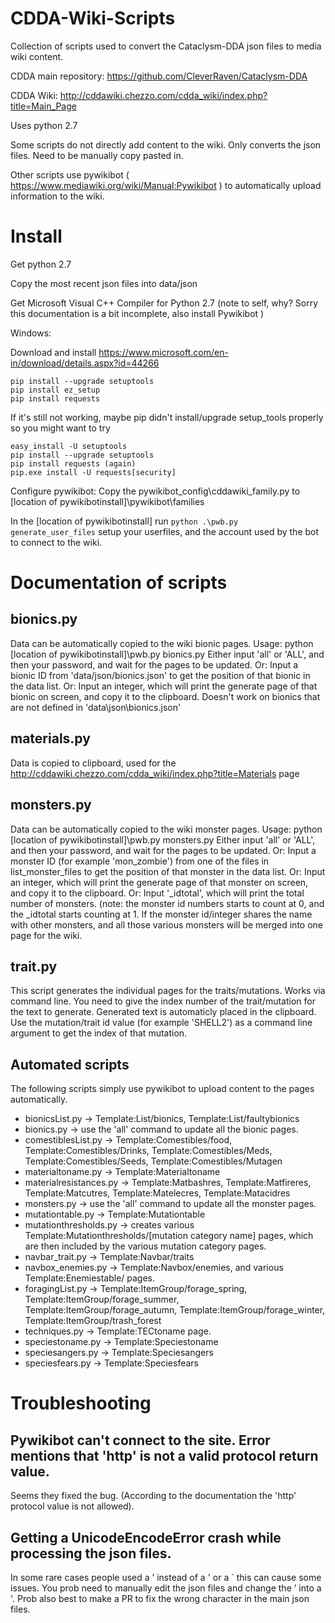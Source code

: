 # CDDA-Wiki-Scripts
Collection of scripts used to convert the Cataclysm-DDA json files to media wiki content.

CDDA main repository: https://github.com/CleverRaven/Cataclysm-DDA

CDDA Wiki: http://cddawiki.chezzo.com/cdda_wiki/index.php?title=Main_Page

Uses python 2.7

Some scripts do not directly add content to the wiki. Only converts the json files. Need to be manually copy pasted in.

Other scripts use pywikibot ( https://www.mediawiki.org/wiki/Manual:Pywikibot ) to automatically upload information to the wiki.

# Install
Get python 2.7

Copy the most recent json files into data/json

Get Microsoft Visual C++ Compiler for Python 2.7 (note to self, why? Sorry this documentation is a bit incomplete, also install Pywikibot )

Windows:

Download and install https://www.microsoft.com/en-in/download/details.aspx?id=44266
```
pip install --upgrade setuptools
pip install ez_setup
pip install requests
```
If it's still not working, maybe pip didn't install/upgrade setup_tools properly so you might want to try
```
easy_install -U setuptools
pip install --upgrade setuptools
pip install requests (again)
pip.exe install -U requests[security] 
```

Configure pywikibot:
Copy the pywikibot_config\cddawiki_family.py to [location of pywikibotinstall]\pywikibot\families

In the [location of pywikibotinstall] run `python .\pwb.py generate_user_files` setup your userfiles, and the account used by the bot to connect to the wiki.

# Documentation of scripts

## bionics.py

Data can be automatically copied to the wiki bionic pages.
Usage: python [location of pywikibotinstall]\pwb.py bionics.py
   Either input 'all' or 'ALL', and then your password, and wait for the pages to be updated.
   Or: Input a bionic ID from 'data/json/bionics.json' to get the position of that bionic in the data list.
   Or: Input an integer, which will print the generate page of that bionic on screen, and copy it to the clipboard.
Doesn't work on bionics that are not defined in 'data\json\bionics.json'

## materials.py

Data is copied to clipboard, used for the http://cddawiki.chezzo.com/cdda_wiki/index.php?title=Materials page

## monsters.py

Data can be automatically copied to the wiki monster pages.
Usage: python [location of pywikibotinstall]\pwb.py monsters.py
   Either input 'all' or 'ALL', and then your password, and wait for the pages to be updated.
   Or: Input a monster ID (for example 'mon_zombie') from one of the files in list_monster_files to get the position of that monster in the data list.
   Or: Input an integer, which will print the generate page of that monster on screen, and copy it to the clipboard.
   Or: Input '_idtotal', which will print the total number of monsters. (note: the monster id numbers starts to count at 0, and the _idtotal starts counting at 1.
If the monster id/integer shares the name with other monsters, and all those various monsters will be merged into one page for the wiki.

## trait.py

This script generates the individual pages for the traits/mutations. Works via command line. You need to give the index number of the trait/mutation for the text to generate. Generated text is automaticly placed in the clipboard. Use the mutation/trait id value (for example 'SHELL2') as a command line argument to get the index of that mutation.

## Automated scripts
The following scripts simply use pywikibot to upload content to the pages automatically.
- bionicsList.py -> Template:List/bionics‎‎, Template:List/faultybionics‎‎
- bionics.py -> use the 'all' command to update all the bionic pages.
- comestiblesList.py -> Template:Comestibles/food, Template:Comestibles/Drinks, Template:Comestibles/Meds, Template:Comestibles/Seeds, Template:Comestibles/Mutagen
- materialtoname.py -> Template:Materialtoname
- materialresistances.py -> Template:Matbashres, Template:Matfireres, Template:Matcutres, Template:Matelecres, Template:Matacidres
- monsters.py -> use the 'all' command to update all the monster pages.
- mutationtable.py -> Template:Mutationtable
- mutationthresholds.py -> creates various Template:Mutationthresholds/[mutation category name] pages, which are then included by the various mutation category pages.
- navbar_trait.py -> Template:Navbar/traits
- navbox_enemies.py -> Template:Navbox/enemies, and various Template:Enemiestable/ pages.
- foragingList.py -> Template:ItemGroup/forage_spring, Template:ItemGroup/forage_summer, Template:ItemGroup/forage_autumn, Template:ItemGroup/forage_winter, Template:ItemGroup/trash_forest
- techniques.py -> Template:TECtoname page.
- speciestoname.py -> Template:Speciestoname
- speciesangers.py -> Template:Speciesangers
- speciesfears.py -> Template:Speciesfears

# Troubleshooting

## Pywikibot can't connect to the site. Error mentions that 'http' is not a valid protocol return value.

Seems they fixed the bug. (According to the documentation the 'http' protocol value is not allowed).

## Getting a UnicodeEncodeError crash while processing the json files.

In some rare cases people used a ’ instead of a ' or a ` this can cause some issues. You prob need to manually edit the json files and change the ’ into a '. Prob also best to make a PR to fix the wrong character in the main json files.